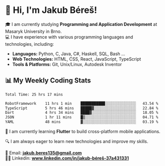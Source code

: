 # 👋 Hi, I'm Jakub Béreš!

🎓 I am currently studying **Programming and Application Development** at Masaryk University in Brno.  
💻 I have experience with various programming languages and technologies, including:  
   - **Languages:** Python, C, Java, C#, Haskell, SQL, Bash ...  
   - **Web Technologies:** HTML, CSS, React, JavaScript, TypeScript  
   - **Tools & Platforms:** Git, Unix/Linux, Autodesk Inventor

## 📊 My Weekly Coding Stats
<!--START_SECTION:waka-->

```txt
Total Time: 25 hrs 17 mins

RobotFramework    11 hrs 1 min    ███████████░░░░░░░░░░░░░░   43.54 %
TypeScript        5 hrs 46 mins   █████▓░░░░░░░░░░░░░░░░░░░   22.84 %
Dart              4 hrs 34 mins   ████▓░░░░░░░░░░░░░░░░░░░░   18.05 %
JSON              1 hr 11 mins    █▒░░░░░░░░░░░░░░░░░░░░░░░   04.71 %
YAML              48 mins         ▓░░░░░░░░░░░░░░░░░░░░░░░░   03.19 %
```

<!--END_SECTION:waka-->

🚀 I am currently learning **Flutter** to build cross-platform mobile applications.  

🔍 I am always eager to learn new technologies and improve my skills.  

📩 Email:        **jakub.beres135@gmail.com**  
🧑‍💻 Linkedin:     **www.linkedin.com/in/jakub-béreš-37a431331**


